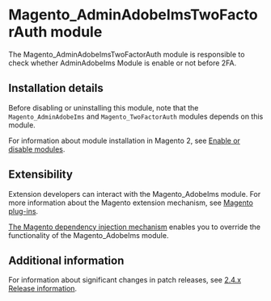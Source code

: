 # Magento_AdminAdobeImsTwoFactorAuth module

The Magento_AdminAdobeImsTwoFactorAuth module is responsible to check whether AdminAdobeIms Module is enable or not before 2FA.

## Installation details

Before disabling or uninstalling this module, note that the `Magento_AdminAdobeIms` and `Magento_TwoFactorAuth` modules depends on this module.

For information about module installation in Magento 2, see [Enable or disable modules](https://devdocs.magento.com/guides/v2.4/install-gde/install/cli/install-cli-subcommands-enable.html).

## Extensibility

Extension developers can interact with the Magento_AdobeIms module. For more information about the Magento extension mechanism, see [Magento plug-ins](https://devdocs.magento.com/guides/v2.4/extension-dev-guide/plugins.html).

[The Magento dependency injection mechanism](https://devdocs.magento.com/guides/v2.4/extension-dev-guide/depend-inj.html) enables you to override the functionality of the Magento_AdobeIms module.

## Additional information

For information about significant changes in patch releases, see [2.4.x Release information](https://devdocs.magento.com/guides/v2.4/release-notes/bk-release-notes.html).
